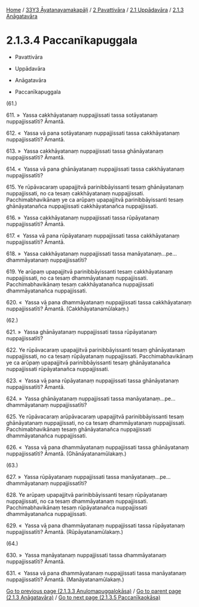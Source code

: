 
[Home](/) / [33Y3 Āyatanayamakapāḷi](../../../../33Y3.md) / [2 Pavattivāra](../../../2.md) / [2.1 Uppādavāra](../../2.1.md) / [2.1.3 Anāgatavāra](../2.1.3.md)

# 2.1.3.4 Paccanīkapuggala

* Pavattivāra

* Uppādavāra

* Anāgatavāra

* Paccanīkapuggala

(61.)

611\. »  Yassa cakkhāyatanaṃ nuppajjissati tassa sotāyatanaṃ nuppajjissatīti? Āmantā.

612\. «  Yassa vā pana sotāyatanaṃ nuppajjissati tassa cakkhāyatanaṃ nuppajjissatīti? Āmantā.

613\. »  Yassa cakkhāyatanaṃ nuppajjissati tassa ghānāyatanaṃ nuppajjissatīti? Āmantā.

614\. «  Yassa vā pana ghānāyatanaṃ nuppajjissati tassa cakkhāyatanaṃ nuppajjissatīti?

615\. Ye rūpāvacaraṃ upapajjitvā parinibbāyissanti tesaṃ ghānāyatanaṃ nuppajjissati, no ca tesaṃ cakkhāyatanaṃ nuppajjissati. Pacchimabhavikānaṃ ye ca arūpaṃ upapajjitvā parinibbāyissanti tesaṃ ghānāyatanañca nuppajjissati cakkhāyatanañca nuppajjissati.

616\. »  Yassa cakkhāyatanaṃ nuppajjissati tassa rūpāyatanaṃ nuppajjissatīti? Āmantā.

617\. «  Yassa vā pana rūpāyatanaṃ nuppajjissati tassa cakkhāyatanaṃ nuppajjissatīti? Āmantā.

618\. »  Yassa cakkhāyatanaṃ nuppajjissati tassa manāyatanaṃ…pe…  dhammāyatanaṃ nuppajjissatīti?

619\. Ye arūpaṃ upapajjitvā parinibbāyissanti tesaṃ cakkhāyatanaṃ nuppajjissati, no ca tesaṃ dhammāyatanaṃ nuppajjissati. Pacchimabhavikānaṃ tesaṃ cakkhāyatanañca nuppajjissati dhammāyatanañca nuppajjissati.

620\. «  Yassa vā pana dhammāyatanaṃ nuppajjissati tassa cakkhāyatanaṃ nuppajjissatīti? Āmantā. (Cakkhāyatanamūlakaṃ.)

(62.)

621\. »  Yassa ghānāyatanaṃ nuppajjissati tassa rūpāyatanaṃ nuppajjissatīti?

622\. Ye rūpāvacaraṃ upapajjitvā parinibbāyissanti tesaṃ ghānāyatanaṃ nuppajjissati, no ca tesaṃ rūpāyatanaṃ nuppajjissati. Pacchimabhavikānaṃ ye ca arūpaṃ upapajjitvā parinibbāyissanti tesaṃ ghānāyatanañca nuppajjissati rūpāyatanañca nuppajjissati.

623\. «  Yassa vā pana rūpāyatanaṃ nuppajjissati tassa ghānāyatanaṃ nuppajjissatīti? Āmantā.

624\. »  Yassa ghānāyatanaṃ nuppajjissati tassa manāyatanaṃ…pe…  dhammāyatanaṃ nuppajjissatīti?

625\. Ye rūpāvacaraṃ arūpāvacaraṃ upapajjitvā parinibbāyissanti tesaṃ ghānāyatanaṃ nuppajjissati, no ca tesaṃ dhammāyatanaṃ nuppajjissati. Pacchimabhavikānaṃ tesaṃ ghānāyatanañca nuppajjissati dhammāyatanañca nuppajjissati.

626\. «  Yassa vā pana dhammāyatanaṃ nuppajjissati tassa ghānāyatanaṃ nuppajjissatīti? Āmantā. (Ghānāyatanamūlakaṃ.)

(63.)

627\. »  Yassa rūpāyatanaṃ nuppajjissati tassa manāyatanaṃ…pe…  dhammāyatanaṃ nuppajjissatīti?

628\. Ye arūpaṃ upapajjitvā parinibbāyissanti tesaṃ rūpāyatanaṃ nuppajjissati, no ca tesaṃ dhammāyatanaṃ nuppajjissati. Pacchimabhavikānaṃ tesaṃ rūpāyatanañca nuppajjissati dhammāyatanañca nuppajjissati.

629\. «  Yassa vā pana dhammāyatanaṃ nuppajjissati tassa rūpāyatanaṃ nuppajjissatīti? Āmantā. (Rūpāyatanamūlakaṃ.)

(64.)

630\. »  Yassa manāyatanaṃ nuppajjissati tassa dhammāyatanaṃ nuppajjissatīti? Āmantā.

631\. «  Yassa vā pana dhammāyatanaṃ nuppajjissati tassa manāyatanaṃ nuppajjissatīti? Āmantā. (Manāyatanamūlakaṃ.)

[Go to previous page (2.1.3.3 Anulomapuggalokāsa)](2.1.3.3.md) / [Go to parent page (2.1.3 Anāgatavāra)](../2.1.3.md) / [Go to next page (2.1.3.5 Paccanīkaokāsa)](2.1.3.5.md)


